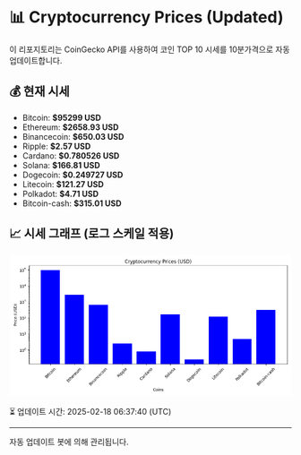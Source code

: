 
# 📊 Cryptocurrency Prices (Updated)

이 리포지토리는 CoinGecko API를 사용하여 코인 TOP 10 시세를 10분가격으로 자동 업데이트합니다.

## 💰 현재 시세
- Bitcoin: **$95299 USD**
- Ethereum: **$2658.93 USD**
- Binancecoin: **$650.03 USD**
- Ripple: **$2.57 USD**
- Cardano: **$0.780526 USD**
- Solana: **$166.81 USD**
- Dogecoin: **$0.249727 USD**
- Litecoin: **$121.27 USD**
- Polkadot: **$4.71 USD**
- Bitcoin-cash: **$315.01 USD**

## 📈 시세 그래프 (로그 스케일 적용)
![Crypto Prices](crypto_prices.png)

⏳ 업데이트 시간: 2025-02-18 06:37:40 (UTC)

---
자동 업데이트 봇에 의해 관리됩니다.
